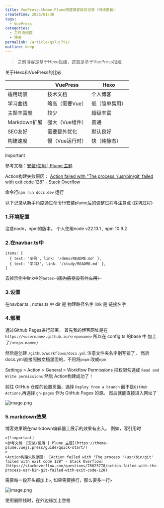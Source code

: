 ```yaml
---
title: VuePress-theme-Plume搭建博客踩坑记录（持续更新）
createTime: 2025/01/30
tags:
  - VuePress
categories:
  - 工作流搭建
  - 博客
permalink: /article/qs7uj7ts/
outline: deep
---
```

>之前博客是基于Hexo搭建，这篇是基于VuePress搭建

关于Hexo和VuePress的比较

|            | VuePress  | Hexo    |
| ---------- | --------- | ------- |
| 适用场景       | 技术文档      | 个人博客    |
| 学习曲线       | 略高（需要Vue） | 低（简单易用） |
| 主题丰富度      | 较少        | 超级丰富    |
| Markdown扩展 | 强大（Vue组件） | 普通      |
| SEO友好      | 需要额外优化    | 默认良好    |
| 构建速度       | 慢（Vue运行时） | 快（纯静态）  |
|            |           |         |

>[!important]
>参考文档：[安装/使用 | Plume 主题](https://theme-plume.vuejs.press/guide/quick-start/)
>
>Action构建失败原因： [Action failed with "The process '/usr/bin/git' failed with exit code 128" - Stack Overflow](https://stackoverflow.com/questions/76023778/action-failed-with-the-process-usr-bin-git-failed-with-exit-code-128)



命令行`npm run docs:dev` 运行

以下记录从新手角度通过命令行安装plume后的调整过程与注意点 ~~(踩坑过程)~~


### 1.环境配置
注意node，npm的版本。
个人使用node v22.13.1 , npm 10.9.2

### 2.在navbar.ts中

``````
items: [
  { text: '示例', link: '/demo/README.md' },
  { text: '学习2', link: '/study/README.md' },
]
``````
去掉示例中link中的`notes`~~（因为感觉没有什么用）~~

### 3.设置
在navbar.ts , notes.ts 中
dir 是 物理路径名字
link 是 链接名字


### 4.部署

通过Github Pages进行部署，
首先我的博客网址是在 `https://<username>.github.io/<reponame>`
所以在 config.ts 的base 中 加上了`/<repo-name>/`

然后是创建 `/github/workflows/docs.yml` 
注意文件夹名字别写错了，
然后docs.yml直接照搬文档里面的，不用将`pnpm` 改成`npm`

Settings > Action > General > Workflow Permissions
把权限勾选成 `Read and Write permissions`
然后 Action构建成功了！

前往 GitHub 仓库的设置页面，选择 `Deploy from a branch` 而不是`GitHub Actions`,再选择 `gh-pages` 作为 GitHub Pages 的源。
然后就能直接进入网址了

![image.png](https://fastly.jsdelivr.net/gh/easton119/oss/test111/20250201130830.png)



### 5.markdown效果
博客效果跟在markdown编辑器上展示的效果有出入。
例如，写引用时
```
>[!important]
>参考文档：[安装/使用 | Plume 主题](https://theme-plume.vuejs.press/guide/quick-start/)
>
>Action构建失败原因： [Action failed with "The process '/usr/bin/git' failed with exit code 128" - Stack Overflow](https://stackoverflow.com/questions/76023778/action-failed-with-the-process-usr-bin-git-failed-with-exit-code-128)
```

需要每一段开头都加上`>`, 如果需要换行，那么要多一行`>`


![image.png](https://fastly.jsdelivr.net/gh/easton119/oss/test111/20250203105637.png)

使用删除线时，在外边缘加上空格